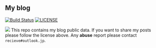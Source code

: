 ## My blog

[![Build Status](https://travis-ci.org/symant233/symant233.github.io.svg?branch=hexo)](https://travis-ci.org/symant233/symant233.github.io)  [![LICENSE](https://img.shields.io/static/v1.svg?label=license&message=CC%20BY-NC-SA%204.0&color=lightgray)](https://creativecommons.org/licenses/by-nc-sa/4.0/)  


![](https://ws2.sinaimg.cn/large/005GbN8cly1g2gd8w96e7j31740g1npd.jpg)
This repo contains my blog public data.
If you want to share my posts please follow the license above.
Any **abuse** report please contact `recieve#outlook.jp`.